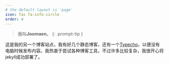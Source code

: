 ```yaml
---
# the default layout is 'page'
icon: fas fa-info-circle
order: 4
---
```

> 我叫**Joomaen**。
{: .prompt-tip }

这是我的另一个博客站点，我有好几个静态博客，还有一个[Typecho](https://blog.zyg.im)，以便没有电脑时候发布内容。我热衷于尝试各种博客工具，不过许多比较复杂，我很开心将jekyll成功部署了。
